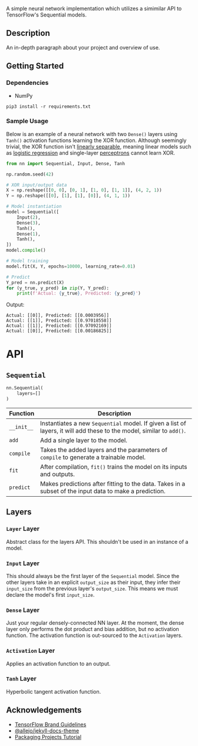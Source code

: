 A simple neural network implementation which utilizes a simimilar API to TensorFlow's Sequential models.

## Description

An in-depth paragraph about your project and overview of use.

## Getting Started

### Dependencies

* NumPy

```
pip3 install -r requirements.txt
```

### Sample Usage

Below is an example of a neural network with two `Dense()` layers using `Tanh()` activation functions learning the XOR function. Although seemingly trivial, the XOR function isn't [linearly separable](https://medium.com/@lucaspereira0612/solving-xor-with-a-single-perceptron-34539f395182#:~:text=Geometrically%2C%20this%20means%20the%20perceptron,single%20hyperplane%20to%20separate%20it.), meaning linear models such as [logistic regression](https://en.wikipedia.org/wiki/Logistic_regression) and single-layer [perceptrons](https://en.wikipedia.org/wiki/Perceptron) cannot learn XOR.

```python
from nn import Sequential, Input, Dense, Tanh

np.random.seed(42)

# XOR input/output data
X = np.reshape([[0, 0], [0, 1], [1, 0], [1, 1]], (4, 2, 1))
Y = np.reshape([[0], [1], [1], [0]], (4, 1, 1))

# Model instantiation
model = Sequential([
    Input(2),
    Dense(3),
    Tanh(),
    Dense(1),
    Tanh(),
])
model.compile()

# Model training
model.fit(X, Y, epochs=10000, learning_rate=0.01)

# Predict
Y_pred = nn.predict(X)
for (y_true, y_pred) in zip(Y, Y_pred):
    print(f'Actual: {y_true}, Predicted: {y_pred}')
```
Output:
```
Actual: [[0]], Predicted: [[0.0003956]]
Actual: [[1]], Predicted: [[0.97018558]]
Actual: [[1]], Predicted: [[0.97092169]]
Actual: [[0]], Predicted: [[0.00186825]]
```

# API
## `Sequential`
```python
nn.Sequential(
    layers=[]
)
```

Function|Description
-|-
`__init__`|Instantiates a new `Sequential` model. If given a list of layers, it will add these to the model, similar to `add()`.
`add`|Add a single layer to the model.
`compile`|Takes the added layers and the parameters of `compile` to generate a trainable model.
`fit`|After compilation, `fit()` trains the model on its inputs and outputs.
`predict`|Makes predictions after fitting to the data. Takes in a subset of the input data to make a prediction.

## Layers
### `Layer` Layer
Abstract class for the layers API. This shouldn't be used in an instance of a model.

### `Input` Layer
This should always be the first layer of the `Sequential` model. Since the other layers take in an explicit `output_size` as their input, they infer their `input_size` from the previous layer's `output_size`. This means we must declare the model's first `input_size`.

### `Dense` Layer
Just your regular densely-connected NN layer. At the moment, the dense layer only performs the dot product and bias addition, but no activation function. The activation function is out-sourced to the `Activation` layers.

### `Activation` Layer
Applies an activation function to an output.

### `Tanh` Layer
Hyperbolic tangent activation function.

## Acknowledgements
- [TensorFlow Brand Guidelines](https://www.tensorflow.org/extras/tensorflow_brand_guidelines.pdf)
- [@allejo/jekyll-docs-theme](https://github.com/allejo/jekyll-docs-theme)
- [Packaging Projects Tutorial](https://packaging.python.org/en/latest/tutorials/packaging-projects/)

